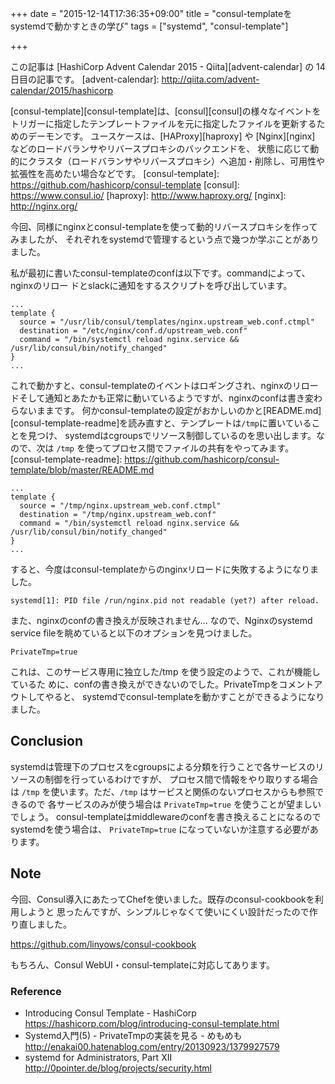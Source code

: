 +++
date = "2015-12-14T17:36:35+09:00"
title = "consul-templateをsystemdで動かすときの学び"
tags = ["systemd", "consul-template"]

+++

この記事は [HashiCorp Advent Calendar 2015 - Qiita][advent-calendar] の 14日目の記事です。
[advent-calendar]: http://qiita.com/advent-calendar/2015/hashicorp

[consul-template][consul-template]は、[consul][consul]の様々なイベントをトリガーに指定したテンプレートファイルを元に指定したファイルを更新するためのデーモンです。
ユースケースは、[HAProxy][haproxy] や [Nginx][nginx] などのロードバランサやリバースプロキシのバックエンドを、
状態に応じて動的にクラスタ（ロードバランサやリバースプロキシ）へ追加・削除し、可用性や拡張性を高めたい場合などです。
[consul-template]: https://github.com/hashicorp/consul-template
[consul]: https://www.consul.io/
[haproxy]: http://www.haproxy.org/
[nginx]: http://nginx.org/

今回、同様にnginxとconsul-templateを使って動的リバースプロキシを作ってみましたが、
それぞれをsystemdで管理するという点で幾つか学ぶことがありました。

私が最初に書いたconsul-templateのconfは以下です。commandによって、nginxのリロー
ドとslackに通知をするスクリプトを呼び出しています。

```
...
template {
  source = "/usr/lib/consul/templates/nginx.upstream_web.conf.ctmpl"
  destination = "/etc/nginx/conf.d/upstream_web.conf"
  command = "/bin/systemctl reload nginx.service && /usr/lib/consul/bin/notify_changed"
}
...
```

これで動かすと、consul-templateのイベントはロギングされ、nginxのリロードそして通知とあたかも正常に動いているようですが、nginxのconfは書き変わらないままです。
何かconsul-templateの設定がおかしいのかと[README.md][consul-template-readme]を読み直すと、テンプレートは`/tmp`に置いていることを見つけ、
systemdはcgroupsでリソース制御しているのを思い出します。なので、次は `/tmp` を使ってプロセス間でファイルの共有をやってみます。
[consul-template-readme]: https://github.com/hashicorp/consul-template/blob/master/README.md

```
...
template {
  source = "/tmp/nginx.upstream_web.conf.ctmpl"
  destination = "/tmp/nginx.upstream_web.conf"
  command = "/bin/systemctl reload nginx.service && /usr/lib/consul/bin/notify_changed"
}
...
```

すると、今度はconsul-templateからのnginxリロードに失敗するようになりました。

```
systemd[1]: PID file /run/nginx.pid not readable (yet?) after reload.
```

また、nginxのconfの書き換えが反映されません... なので、Nginxのsystemd service fileを眺めていると以下のオプションを見つけました。

```
PrivateTmp=true
```

これは、このサービス専用に独立した/tmp を使う設定のようで、これが機能しているた
めに、confの書き換えができないのでした。PrivateTmpをコメントアウトしてやると、
systemdでconsul-templateを動かすことができるようになりました。

Conclusion
----------

systemdは管理下のプロセスをcgroupsによる分類を行うことで各サービスのリソースの制御を行っているわけですが、
プロセス間で情報をやり取りする場合は `/tmp` を使います。ただ、`/tmp` はサービスと関係のないプロセスからも参照できるので
各サービスのみが使う場合は `PrivateTmp=true` を使うことが望ましいでしょう。
consul-templateはmiddlewareのconfを書き換えることになるのでsystemdを使う場合は、
`PrivateTmp=true` になっていないか注意する必要があります。

Note
----

今回、Consul導入にあたってChefを使いました。既存のconsul-cookbookを利用しようと
思ったんですが、シンプルじゃなくて使いにくい設計だったので作り直しました。

https://github.com/linyows/consul-cookbook

もちろん、Consul WebUI・consul-templateに対応してあります。

### Reference

- Introducing Consul Template - HashiCorp  
    https://hashicorp.com/blog/introducing-consul-template.html
- Systemd入門(5) - PrivateTmpの実装を見る - めもめも  
    http://enakai00.hatenablog.com/entry/20130923/1379927579
- systemd for Administrators, Part XII  
    http://0pointer.de/blog/projects/security.html

